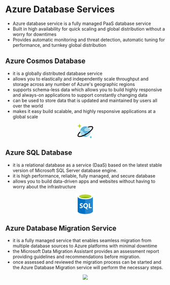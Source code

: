 # Azure Database Services

- Azure database service is a fully managed PaaS database service
- Built in high availability for quick scaling and global distribution without a worry for downtimes
- Provides automatic monitoring and threat detection, automatic tuning for performance, and turnkey global distribution

## Azure Cosmos Database

- it is a globally distributed database service
- allows you to elastically and independently scale throughput and storage across any number of Azure's geographic regions
- supports schema-less data which allows you to build highly responsive and always-on applications to support constantly changing data
- can be used to store data that is updated and maintained by users all over the world
- makes it easy build scalable, and highly responsive applications at a global scale

<p align="center">
<img src="https://raw.githubusercontent.com/BIT-R0nIn/AZ-900-Microsoft-Azure-Fundamentals-Study-Notes/master/img/codmos.png"></p>

## Azure SQL Database 

- it is a relational database as a service (DaaS) based on the latest stable version of Microsoft SQL Server database engine.
- it is high performance, reliable, fully managed, and secure database
- allows you to build data-driven apps and websites without having to worry about the infrastructure

<p align="center">
<img src="https://raw.githubusercontent.com/BIT-R0nIn/AZ-900-Microsoft-Azure-Fundamentals-Study-Notes/master/img/sqldb.png"></p>

## Azure Database Migration Service

- it is a fully managed service that enables seamless migration from multiple database sources to Azure platforms with minimal downtime
- the Microsoft Data Migration Assistant provides an assessment report providing guidelines and recommendations before migration.
- once assessed and reviewed the migration process can be started and the Azure Database Migration service will perform the necessary steps.

<p align="center">
<img src="https://raw.githubusercontent.com/BIT-R0nIn/AZ-900-Microsoft-Azure-Fundamentals-Study-Notes/master/img/mig`.png"></p>